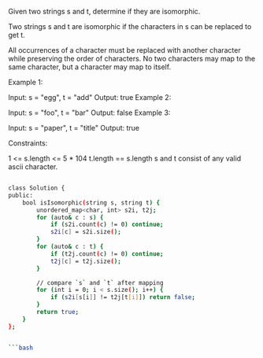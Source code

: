  
Given two strings s and t, determine if they are isomorphic.

Two strings s and t are isomorphic if the characters in s can be replaced to get t.

All occurrences of a character must be replaced with another character while preserving the order of characters. No two characters may map to the same character, but a character may map to itself.

 

Example 1:

Input: s = "egg", t = "add"
Output: true
Example 2:

Input: s = "foo", t = "bar"
Output: false
Example 3:

Input: s = "paper", t = "title"
Output: true
 

Constraints:

1 <= s.length <= 5 * 104
t.length == s.length
s and t consist of any valid ascii character.


```bash

class Solution {
public:
    bool isIsomorphic(string s, string t) {
        unordered_map<char, int> s2i, t2j;
        for (auto& c : s) {
            if (s2i.count(c) != 0) continue;
            s2i[c] = s2i.size();
        }
        for (auto& c : t) {
            if (t2j.count(c) != 0) continue;
            t2j[c] = t2j.size();
        }

        // compare `s` and `t` after mapping
        for (int i = 0; i < s.size(); i++) {
            if (s2i[s[i]] != t2j[t[i]]) return false;
        }
        return true;
    }
};


```bash
